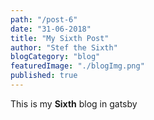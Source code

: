 ```yaml
---
path: "/post-6"
date: "31-06-2018"
title: "My Sixth Post"
author: "Stef the Sixth"
blogCategory: "blog"
featuredImage: "./blogImg.png"
published: true
---
```


This is my **Sixth** blog in gatsby